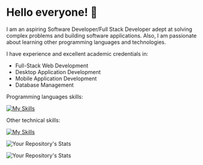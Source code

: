 # Hello everyone! 👋

<!--
**corpzbrideee02/corpzbrideee02** is a ✨ _special_ ✨ repository because its `README.md` (this file) appears on your GitHub profile.

Here are some ideas to get you started:

- 🔭 I’m currently working on ...
- 🌱 I’m currently learning ...
- 👯 I’m looking to collaborate on ...
- 🤔 I’m looking for help with ...
- 💬 Ask me about ...
- 📫 How to reach me: ...
- 😄 Pronouns: ...
- ⚡ Fun fact: ...
-->

I am an aspiring Software Developer/Full Stack Developer adept at solving complex problems and building software applications.
Also, I am passionate about learning other programming languages and technologies.

I have experience and excellent academic credentials in:
* Full-Stack Web Development
* Desktop Application Development
* Mobile Application Development
* Database Management 

Programming languages skills:

[![My Skills](https://skills.thijs.gg/icons?i=js,java,cs,cpp&theme=dark)](https://skills.thijs.gg)

Other technical skills:

[![My Skills](https://skills.thijs.gg/icons?i=html,css,react,git,mysql,mongodb,nodejs,angular,php,figma,&theme=dark)](https://skills.thijs.gg)

![Your Repository's Stats](https://github-readme-stats.vercel.app/api?username=corpzbrideee02&show_icons=true&title_color=ffffff&text_color=c9cacc&icon_color=2bbc8a&bg_color=1d1f21)

![Your Repository's Stats](https://github-readme-stats.vercel.app/api/top-langs/?username=corpzbrideee02&theme=blue-green)
